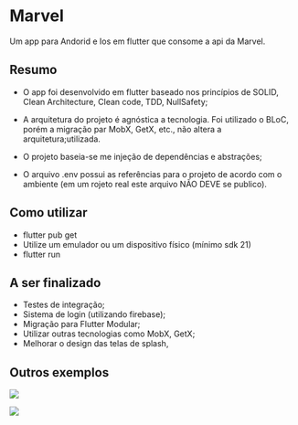 # Marvel

Um app para Andorid e Ios em flutter que consome a api da Marvel.

## Resumo

- O app foi desenvolvido em flutter baseado nos princípios de SOLID, Clean Architecture, Clean code, TDD, NullSafety;

- A arquitetura do projeto é agnóstica a tecnologia. Foi utilizado o BLoC, porém a migração par MobX, GetX, etc., não altera a arquitetura;utilizada.

- O projeto baseia-se me injeção de dependências e abstrações;

- O arquivo .env possui as referências para o projeto de acordo com o ambiente (em um rojeto real este arquivo NÃO DEVE se publico).

## Como utilizar

- flutter pub get
- Utilize um emulador ou um dispositivo físico (mínimo sdk 21)
- flutter run

## A ser finalizado

- Testes de integração;
- Sistema de login (utilizando firebase);
- Migração para Flutter Modular;
- Utilizar outras tecnologias como MobX, GetX;
- Melhorar o design das telas de splash,

## Outros exemplos


<a href="mailto:miller00315@gmail.com?"><img src="https://img.shields.io/badge/gmail-%23DD0031.svg?&style=for-the-badge&logo=gmail&logoColor=white"/></a>

<a href="https://github.com/miller00315"><img src="https://img.shields.io/badge/GitHub-100000?style=for-the-badge&logo=github&logoColor=white"/></a>